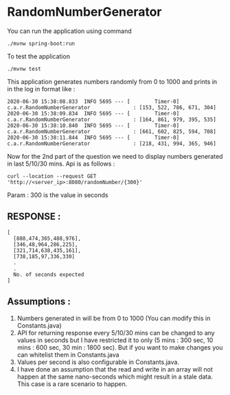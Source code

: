 # RandomNumberGenerator

You can run the application using command
```
./mvnw spring-boot:run
```
To test the application 
```
./mvnw test
```

This application generates numbers randomly from 0 to 1000 and prints in in the log in format like :

```
2020-06-30 15:38:08.833  INFO 5695 --- [        Timer-0] c.a.r.RandomNumberGenerator              : [153, 522, 786, 671, 304]
2020-06-30 15:38:09.834  INFO 5695 --- [        Timer-0] c.a.r.RandomNumberGenerator              : [164, 861, 979, 395, 535]
2020-06-30 15:38:10.840  INFO 5695 --- [        Timer-0] c.a.r.RandomNumberGenerator              : [661, 602, 825, 594, 708]
2020-06-30 15:38:11.844  INFO 5695 --- [        Timer-0] c.a.r.RandomNumberGenerator              : [218, 431, 994, 365, 946]
```

Now for the 2nd part of the question we need to display numbers generated in last 5/10/30 mins. Api is as follows :
```
curl --location --request GET 'http://<server_ip>:8080/randomNumber/{300}'
```
Param : 300 is the value in seconds

## RESPONSE :
```
[
  [888,474,365,488,976],
  [346,48,964,286,225],
  [321,714,638,435,161],
  [738,185,97,336,330]
  .
  .
  No. of seconds expected
]
```

## Assumptions : 
1. Numbers generated in will be from 0 to 1000 (You can modify this in Constants.java)
2. API for returning response every 5/10/30 mins can be changed to any values in seconds but I have restricted it to only 
   (5 mins : 300 sec, 10 mins : 600 sec, 30 min : 1800 sec). But if you want to make changes you can whitelist them in Constants.java
3. Values per second is also configurable in Constants.java.
4. I have done an assumption that the read and write in an array will not happen at the same nano-seconds which might result in a stale data. 
   This case is a rare scenario to happen.
